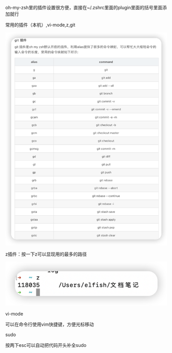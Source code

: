 oh-my-zsh里的插件设置很方便，直接在~/.zshrc里面的plugin里面的括号里面添加就行

常用的插件（本机）,vi-mode,z,git

![image-20240808143805063](插件设置.assets/image-20240808143805063.png)

z插件：按一下z可以显现用的最多的路径

![image-20240808143837985](插件设置.assets/image-20240808143837985.png)

vi-mode

可以在命令行使用vim快捷键，方便光标移动

sudo 

按两下esc可以自动把代码开头补全sudo